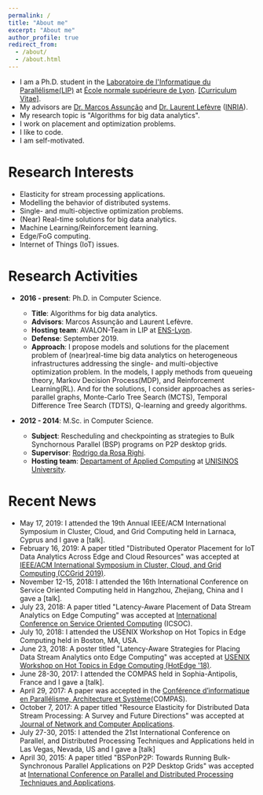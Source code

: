 ```yaml
---
permalink: /
title: "About me"
excerpt: "About me"
author_profile: true
redirect_from: 
  - /about/
  - /about.html
---
```



* I am a Ph.D. student in the [Laboratoire de l'Informatique du Parallélisme(LIP)](https://avalon.ens-lyon.fr/) at [École normale supérieure de Lyon](http://www.ens-lyon.fr/). [[Curriculum Vitae]](http://aveith.github.io/files/AlexandreVeith-CV.pdf).
* My advisors are [Dr. Marcos Assunção](http://marcosassuncao.me/) and [Dr. Laurent Lefèvre](http://perso.ens-lyon.fr/laurent.lefevre/) ([INRIA](https://www.inria.fr/en/)).
* My research topic is "Algorithms for big data analytics".
* I work on placement and optimization problems.
* I like to code.
* I am self-motivated.

# Research Interests
* Elasticity for stream processing applications.
* Modelling the behavior of distributed systems.
* Single- and multi-objective optimization problems.
* (Near) Real-time solutions for big data analytics.
* Machine Learning/Reinforcement learning.
* Edge/FoG computing.
* Internet of Things (IoT) issues.

# Research Activities
* **2016 - present**: Ph.D. in Computer Science.
  * **Title**: Algorithms for big data analytics.
  * **Advisors**: Marcos Assunção and Laurent Lefèvre.
  * **Hosting team**: AVALON-Team in LIP at [ENS-Lyon](http://www.ens-lyon.fr/).
  * **Defense**: September 2019.
  * **Approach**: I propose models and solutions for the placement problem of (near)real-time big data analytics on heterogeneous infrastructures addressing the single- and multi-objective optimization problem. In the models, I apply methods from queueing theory, Markov Decision Process(MDP), and Reinforcement Learning(RL). And for the solutions, I consider approaches as series-parallel graphs, Monte-Carlo Tree Search (MCTS), Temporal Difference Tree Search (TDTS), Q-learning and greedy algorithms.

* **2012 - 2014**: M.Sc. in Computer Science. 
  * **Subject**: Rescheduling and checkpointing as strategies to Bulk Synchornous Parallel (BSP) programs on P2P desktop grids.
  * **Supervisor**: [Rodrigo da Rosa Righi](http://buscatextual.cnpq.br/buscatextual/visualizacv.do?id=K4705414D4).
  * **Hosting team**: [Departament of Applied Computing](http://www.unisinos.br/global/en/prospective-student/graduate/applied-computing) at [UNISINOS University](http://www.unisinos.br/global/en).

# Recent News
* May 17, 2019: I attended the 19th Annual IEEE/ACM International Symposium in Cluster, Cloud, and Grid Computing held in Larnaca, Cyprus and I gave a [talk].
* February 16, 2019: A paper titled "Distributed Operator Placement for IoT Data Analytics Across Edge and Cloud Resources" was accepted at [IEEE/ACM International Symposium in Cluster, Cloud, and Grid Computing (CCGrid 2019)](https://www.ccgrid2019.org/index.html).
* November 12-15, 2018: I attended the 16th International Conference on Service Oriented Computing held in Hangzhou, Zhejiang, China and I gave a [talk].
* July 23, 2018: A paper titled "Latency-Aware Placement of Data Stream Analytics on Edge Computing" was accepted at [International Conference on Service Oriented Computing](http://www.icsoc.org/) (ICSOC).
* July 10, 2018: I attended the USENIX Workshop on Hot Topics in Edge Computing held in Boston, MA, USA.
* June 23, 2018: A poster titled "Latency-Aware Strategies for Placing Data Stream Analytics onto Edge Computing" was accepted at [USENIX Workshop on Hot Topics in Edge Computing (HotEdge '18)](https://www.usenix.org/conference/hotedge18).
* June 28-30, 2017: I attended the COMPAS held in Sophia-Antipolis, France and I gave a [talk].
* April 29, 2017: A paper was accepted in the [Conférence d’informatique en Parallélisme, Architecture et Système](https://compas2017.sciencesconf.org/)(COMPAS).
* October 7, 2017: A paper titled "Resource Elasticity for Distributed Data Stream Processing: A Survey and Future Directions" was accepted at [Journal of Network and Computer Applications](https://www.journals.elsevier.com/journal-of-network-and-computer-applications).
* July 27-30, 2015: I attended the 21st International Conference on Parallel, and Distributed Processing Techniques and Applications held in Las Vegas, Nevada, US and I gave a [talk]
* April 30, 2015: A paper titled "BSPonP2P: Towards Running Bulk-Synchronous Parallel Applications on P2P Desktop Grids" was accepted at [International Conference on Parallel and Distributed Processing Techniques and Applications](http://www.worldacademyofscience.org/worldcomp15/ws/conferences/pdpta15).


